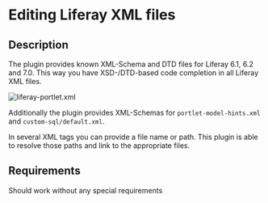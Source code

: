 Editing Liferay XML files
=========================

## Description

The plugin provides known XML-Schema and DTD files for Liferay 6.1, 6.2 and 7.0. This way you have XSD-/DTD-based code completion in all Liferay XML files.

![liferay-portlet.xml](liferay_portlet_xml.png "liferay-portlet.xml")

Additionally the plugin provides XML-Schemas for ```portlet-model-hints.xml``` and ```custom-sql/default.xml```. 

In several XML tags you can provide a file name or path. This plugin is able to resolve those paths and link to
the appropriate files. 

## Requirements

Should work without any special requirements

